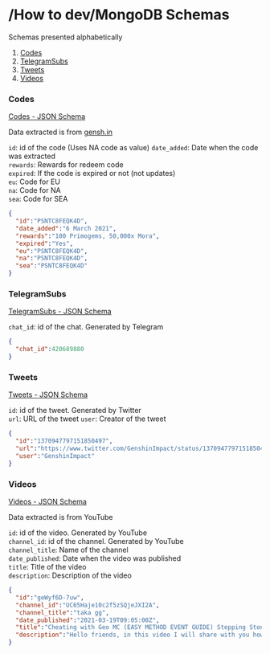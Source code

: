 # /How to dev/MongoDB Schemas

Schemas presented alphabetically

1. [Codes](#Codes)
2. [TelegramSubs](#TelegramSubs)
3. [Tweets](#Tweets)
4. [Videos](#Videos)

### Codes

[Codes - JSON Schema](codes.schema.json)<br>

Data extracted is from [gensh.in](https://www.gensh.in/events/promotion-codes)

`id`: id of the code (Uses NA code as value)
`date_added`: Date when the code was extracted<br>
`rewards`: Rewards for redeem code<br>
`expired`: If the code is expired or not (not updates)<br>
`eu`: Code for EU<br>
`na`: Code for NA<br>
`sea`: Code for SEA

```json
{
  "id":"PSNTC8FEQK4D",
  "date_added":"6 March 2021",
  "rewards":"100 Primogems, 50,000x Mora",
  "expired":"Yes",
  "eu":"PSNTC8FEQK4D",
  "na":"PSNTC8FEQK4D",
  "sea":"PSNTC8FEQK4D"
}
```

### TelegramSubs

[TelegramSubs - JSON Schema](telegramSubs.schema.json)

`chat_id`: id of the chat. Generated by Telegram

```json
{
  "chat_id":420689880
}
```

### Tweets

[Tweets - JSON Schema](tweets.schema.json)

`id`: id of the tweet. Generated by Twitter<br>
`url`: URL of the tweet
`user`: Creator of the tweet

```json
{
  "id":"1370947797151850497",
  "url":"https://www.twitter.com/GenshinImpact/status/1370947797151850497",
  "user":"GenshinImpact"
}
```

### Videos

[Videos - JSON Schema](videos.schema.json)

Data extracted is from YouTube

`id`: id of the video. Generated by YouTube<br>
`channel_id`: id of the channel. Generated by YouTube<br>
`channel_title`: Name of the channel<br>
`date_published`: Date when the video was published<br>
`title`: Title of the video<br>
`description`: Description of the video

```json
{
  "id":"geWyf6D-7uw",
  "channel_id":"UC65Haje10c2f5zSQjeJXI2A",
  "channel_title":"taka gg",
  "date_published":"2021-03-19T09:05:00Z",
  "title":"Cheating with Geo MC (EASY METHOD EVENT GUIDE) Stepping Stone Antics Barrage Minuet Genshin Impact",
  "description":"Hello friends, in this video I will share with you how to \"cheat\" for \"Stepping Stone Antics\" and \"Barrage Minuet\" in Peculiar Wonderland. Do note that you won't ..."
}
